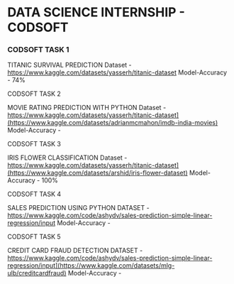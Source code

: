 # DATA SCIENCE INTERNSHIP - CODSOFT

### CODSOFT TASK 1

TITANIC SURVIVAL PREDICTION
Dataset - https://www.kaggle.com/datasets/yasserh/titanic-dataset
Model-Accuracy - 74%

CODSOFT TASK 2 

MOVIE RATING PREDICTION WITH PYTHON
Dataset - https://www.kaggle.com/datasets/yasserh/titanic-dataset](https://www.kaggle.com/datasets/adrianmcmahon/imdb-india-movies)
Model-Accuracy - 

CODSOFT TASK 3

IRIS FLOWER CLASSIFICATION
Dataset - https://www.kaggle.com/datasets/yasserh/titanic-dataset](https://www.kaggle.com/datasets/arshid/iris-flower-dataset)
Model-Accuracy - 100%

CODSOFT TASK 4

SALES PREDICTION USING PYTHON
DATASET - https://www.kaggle.com/code/ashydv/sales-prediction-simple-linear-regression/input
Model-Accuracy - 

CODSOFT TASK 5

CREDIT CARD FRAUD DETECTION
DATASET - https://www.kaggle.com/code/ashydv/sales-prediction-simple-linear-regression/input](https://www.kaggle.com/datasets/mlg-ulb/creditcardfraud)
Model-Accuracy - 

